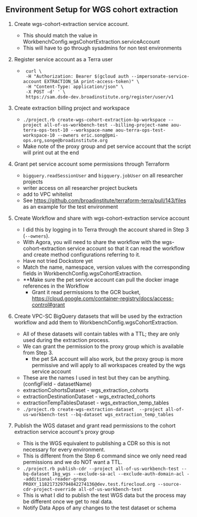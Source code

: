 ## Environment Setup for WGS cohort extraction

1. Create wgs-cohort-extraction service account.   
    - This should match the value in WorkbenchConfig.wgsCohortExtraction.serviceAccount
    - This will have to go through sysadmins for non test environments

2. Register service account as a Terra user 
     - ```
        curl \
        -H "Authorization: Bearer $(gcloud auth --impersonate-service-account EXTRACTION_SA print-access-token)" \
        -H "Content-Type: application/json" \
        -X POST -d' ' \
        https://sam.dsde-dev.broadinstitute.org/register/user/v1

3. Create extraction billing project and workspace
    - `./project.rb create-wgs-cohort-extraction-bp-workspace --project all-of-us-workbench-test --billing-project-name aou-terra-ops-test-10 --workspace-name aou-terra-ops-test-workspace-10 --owners eric.song@pmi-ops.org,songe@broadinstitute.org`
    - Make note of the proxy group and pet service account that the script will print out at the end

4. Grant pet service account some permissions through Terraform
    - `bigquery.readSessionUser` and `bigquery.jobUser` on all researcher projects
    - writer access on all researcher project buckets
    - add to VPC whitelist
    - See https://github.com/broadinstitute/terraform-terra/pull/143/files as an example for the test environment

5. Create Workflow and share with wgs-cohort-extraction service account
    - I did this by logging in to Terra through the account shared in Step 3 (`--owners`).
    - With Agora, you will need to share the workflow with the wgs-cohort-extraction service account so that it can read the workflow and create method configurations referring to it.
    - Have not tried Dockstore yet
    - Match the name, namespace, version values with the corresponding fields in WorkbenchConfig.wgsCohortExtraction.
    - **Make sure the pet service account can pull the docker image references in the Workflow  
        - Grant it read permissions to the GCR bucket, https://cloud.google.com/container-registry/docs/access-control#grant

6. Create VPC-SC BigQuery datasets that will be used by the extraction workflow and add them to WorkbenchConfig.wgsCohortExtraction. 
    - All of these datasets will contain tables with a TTL; they are only used during the extraction process.
    - We can grant the permission to the proxy group which is available from Step 3.
        - the pet SA account will also work, but the proxy group is more permissive and will apply to all workspaces created by the wgs service account  
    - These are the names I used in test but they can be anything. (configField - datasetName)
    - extractionCohortsDataset - wgs_extraction_cohorts
    - extractionDestinationDataset - wgs_extracted_cohorts
    - extractionTempTablesDataset - wgs_extraction_temp_tables
    - `./project.rb create-wgs-extraction-dataset  --project all-of-us-workbench-test --bq-dataset wgs_extraction_temp_tables`

7. Publish the WGS dataset and grant read permissions to the cohort extraction service account's proxy group
    - This is the WGS equivalent to publishing a CDR so this is not necessary for every environment.
    - This is different from the Step 6 command since we only need read permissions and we do NOT want a TTL.
    - `./project.rb publish-cdr --project all-of-us-workbench-test --bq-dataset 1kg_wgs --exclude-sa-acl --exclude-auth-domain-acl --additional-reader-group PROXY_118217329794842274136@dev.test.firecloud.org --source-cdr-project-override all-of-us-workbench-test`
    - This is what I did to publish the test WGS data but the process may be different once we get to real data.
    - Notify Data Apps of any changes to the test dataset or schema
